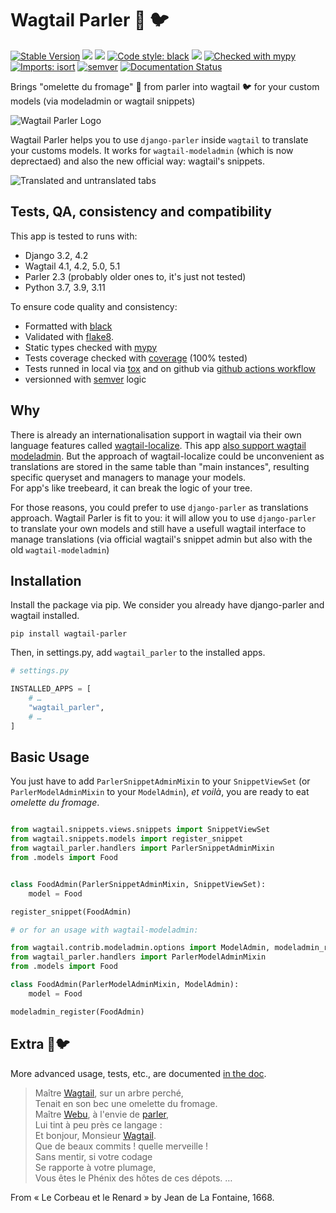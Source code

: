# Wagtail Parler 🧀 🐦 

[![Stable Version](https://img.shields.io/pypi/v/wagtail-parler?color=blue)](https://pypi.org/project/wagtail-parler/)
![](https://img.shields.io/badge/python-3.7%20to%203.11-blue)
![](https://img.shields.io/badge/django-3.2%20to%204.2-blue)
[![Code style: black](https://img.shields.io/badge/code%20style-black-000000.svg)](https://github.com/psf/black)
![](https://img.shields.io/badge/coverage-100%25-green)
[![Checked with mypy](https://www.mypy-lang.org/static/mypy_badge.svg)](https://mypy-lang.org/)
[![Imports: isort](https://img.shields.io/badge/%20imports-isort-%231674b1?style=flat&labelColor=ef8336)](https://pycqa.github.io/isort/)
[![semver](https://img.shields.io/badge/semver-2.0.0-green)](https://semver.org/)
[![Documentation Status](https://readthedocs.org/projects/wagtail-parler/badge/?version=latest)](https://wagtail-parler.readthedocs.io/en/latest/?badge=latest)

Brings "omelette du fromage" 🧀 from parler into wagtail 🐦 for your custom models 
(via modeladmin or wagtail snippets)

![Wagtail Parler Logo](https://raw.githubusercontent.com/webu/wagtail-parler/main/docs/source/images/wagtail-parler.png)

Wagtail Parler helps you to use `django-parler` inside `wagtail` to translate your customs models. 
It works for `wagtail-modeladmin` (which is now deprectaed) and also the new official way: 
wagtail's snippets.

![Translated and untranslated tabs](https://raw.githubusercontent.com/webu/wagtail-parler/main/docs/source/images/translated-and-untranslated-tabs.png)

## Tests, QA, consistency and compatibility

This app is tested to runs with:

* Django 3.2, 4.2
* Wagtail 4.1, 4.2, 5.0, 5.1
* Parler 2.3 (probably older ones to, it's just not tested)
* Python 3.7, 3.9, 3.11

To ensure code quality and consistency:

* Formatted with [black](https://pypi.org/project/black/)
* Validated with [flake8](https://pypi.org/project/flake8/). 
* Static types checked with [mypy](https://pypi.org/project/mypy/)
* Tests coverage checked with [coverage](https://pypi.org/project/coverage/) (100% tested)
* Tests runned in local via [tox](https://pypi.org/project/tox/) and on github via [github actions workflow](https://docs.github.com/en/actions/using-workflows)
* versionned with [semver](https://semver.org) logic

## Why

There is already an internationalisation support in wagtail via their own language features 
called [wagtail-localize](https://www.wagtail-localize.org/). 
This app [also support wagtail modeladmin](https://www.wagtail-localize.org/how-to/modeladmin/).
But the approach of wagtail-localize could be unconvenient as translations are stored in the same
table than "main instances", resulting specific queryset and managers to manage your models.  
For app's like treebeard, it can break the logic of your tree.

For those reasons, you could prefer to use `django-parler` as translations approach. Wagtail Parler is fit to you: it will allow you to use 
`django-parler` to translate your own models and still have a usefull wagtail interface to
manage translations (via official wagtail's snippet admin but also with the old `wagtail-modeladmin`)

## Installation

Install the package via pip. We consider you already have django-parler and wagtail installed.

`pip install wagtail-parler`

Then, in settings.py, add `wagtail_parler` to the installed apps.

```python
# settings.py

INSTALLED_APPS = [
    # …
    "wagtail_parler",
    # …
]
```

## Basic Usage


You just have to add `ParlerSnippetAdminMixin` to your `SnippetViewSet` (or `ParlerModelAdminMixin` to your `ModelAdmin`), *et voilà*, you are ready to 
eat *omelette du fromage*.

```python

from wagtail.snippets.views.snippets import SnippetViewSet
from wagtail.snippets.models import register_snippet
from wagtail_parler.handlers import ParlerSnippetAdminMixin
from .models import Food


class FoodAdmin(ParlerSnippetAdminMixin, SnippetViewSet):
    model = Food

register_snippet(FoodAdmin)

# or for an usage with wagtail-modeladmin:

from wagtail.contrib.modeladmin.options import ModelAdmin, modeladmin_register
from wagtail_parler.handlers import ParlerModelAdminMixin
from .models import Food

class FoodAdmin(ParlerModelAdminMixin, ModelAdmin):
    model = Food

modeladmin_register(FoodAdmin)
```


## Extra 🧀🐦

More advanced usage, tests, etc., are documented [in the doc](https://wagtail-parler.readthedocs.io/).

> Maître [Wagtail][wagtail], sur un arbre perché,  
> Tenait en son bec une omelette du fromage.  
> Maître [Webu][webu], à l'envie de [parler][parler],  
> Lui tint à peu près ce langage :  
> Et bonjour, Monsieur [Wagtail][wagtail].  
> Que de beaux commits ! quelle merveille !  
> Sans mentir, si votre codage  
> Se rapporte à votre plumage,  
> Vous êtes le Phénix des hôtes de ces dépots.
> …

From « Le Corbeau et le Renard » by Jean de La Fontaine, 1668.

[wagtail]: https://docs.wagtail.org/en/stable/index.html
[parler]: https://django-parler.readthedocs.io/en/stable/index.html
[webu]: https://www.webu.coop
